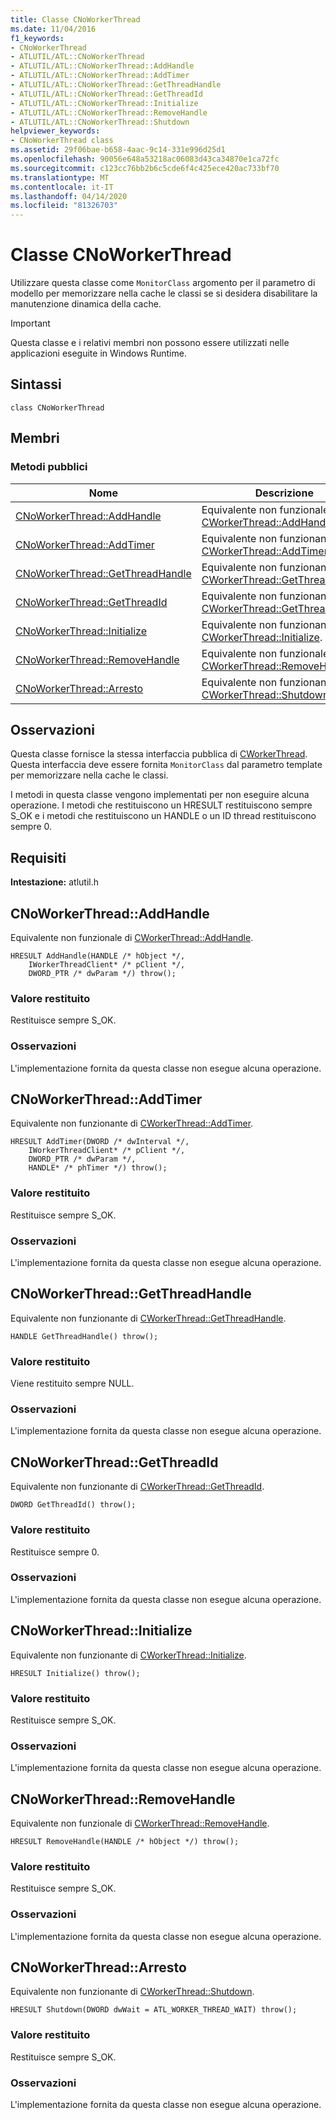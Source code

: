 ```yaml
---
title: Classe CNoWorkerThread
ms.date: 11/04/2016
f1_keywords:
- CNoWorkerThread
- ATLUTIL/ATL::CNoWorkerThread
- ATLUTIL/ATL::CNoWorkerThread::AddHandle
- ATLUTIL/ATL::CNoWorkerThread::AddTimer
- ATLUTIL/ATL::CNoWorkerThread::GetThreadHandle
- ATLUTIL/ATL::CNoWorkerThread::GetThreadId
- ATLUTIL/ATL::CNoWorkerThread::Initialize
- ATLUTIL/ATL::CNoWorkerThread::RemoveHandle
- ATLUTIL/ATL::CNoWorkerThread::Shutdown
helpviewer_keywords:
- CNoWorkerThread class
ms.assetid: 29f06bae-b658-4aac-9c14-331e996d25d1
ms.openlocfilehash: 90056e648a53218ac06083d43ca34870e1ca72fc
ms.sourcegitcommit: c123cc76bb2b6c5cde6f4c425ece420ac733bf70
ms.translationtype: MT
ms.contentlocale: it-IT
ms.lasthandoff: 04/14/2020
ms.locfileid: "81326703"
---
```

# <a name="cnoworkerthread-class"></a>Classe CNoWorkerThread

Utilizzare questa classe come `MonitorClass` argomento per il parametro di modello per memorizzare nella cache le classi se si desidera disabilitare la manutenzione dinamica della cache.

> [!IMPORTANT]
> Questa classe e i relativi membri non possono essere utilizzati nelle applicazioni eseguite in Windows Runtime.

## <a name="syntax"></a>Sintassi

```
class CNoWorkerThread
```

## <a name="members"></a>Membri

### <a name="public-methods"></a>Metodi pubblici

|Nome|Descrizione|
|----------|-----------------|
|[CNoWorkerThread::AddHandle](#addhandle)|Equivalente non funzionale di [CWorkerThread::AddHandle](../../atl/reference/cworkerthread-class.md#addhandle).|
|[CNoWorkerThread::AddTimer](#addtimer)|Equivalente non funzionante di [CWorkerThread::AddTimer](../../atl/reference/cworkerthread-class.md#addtimer).|
|[CNoWorkerThread::GetThreadHandle](#getthreadhandle)|Equivalente non funzionante di [CWorkerThread::GetThreadHandle](../../atl/reference/cworkerthread-class.md#getthreadhandle).|
|[CNoWorkerThread::GetThreadId](#getthreadid)|Equivalente non funzionante di [CWorkerThread::GetThreadId](../../atl/reference/cworkerthread-class.md#getthreadid).|
|[CNoWorkerThread::Initialize](#initialize)|Equivalente non funzionante di [CWorkerThread::Initialize](../../atl/reference/cworkerthread-class.md#initialize).|
|[CNoWorkerThread::RemoveHandle](#removehandle)|Equivalente non funzionale di [CWorkerThread::RemoveHandle](../../atl/reference/cworkerthread-class.md#removehandle).|
|[CNoWorkerThread::Arresto](#shutdown)|Equivalente non funzionante di [CWorkerThread::Shutdown](../../atl/reference/cworkerthread-class.md#shutdown).|

## <a name="remarks"></a>Osservazioni

Questa classe fornisce la stessa interfaccia pubblica di [CWorkerThread](../../atl/reference/cworkerthread-class.md). Questa interfaccia deve essere fornita `MonitorClass` dal parametro template per memorizzare nella cache le classi.

I metodi in questa classe vengono implementati per non eseguire alcuna operazione. I metodi che restituiscono un HRESULT restituiscono sempre S_OK e i metodi che restituiscono un HANDLE o un ID thread restituiscono sempre 0.

## <a name="requirements"></a>Requisiti

**Intestazione:** atlutil.h

## <a name="cnoworkerthreadaddhandle"></a><a name="addhandle"></a>CNoWorkerThread::AddHandle

Equivalente non funzionale di [CWorkerThread::AddHandle](../../atl/reference/cworkerthread-class.md#addhandle).

```
HRESULT AddHandle(HANDLE /* hObject */,
    IWorkerThreadClient* /* pClient */,
    DWORD_PTR /* dwParam */) throw();
```

### <a name="return-value"></a>Valore restituito

Restituisce sempre S_OK.

### <a name="remarks"></a>Osservazioni

L'implementazione fornita da questa classe non esegue alcuna operazione.

## <a name="cnoworkerthreadaddtimer"></a><a name="addtimer"></a>CNoWorkerThread::AddTimer

Equivalente non funzionante di [CWorkerThread::AddTimer](../../atl/reference/cworkerthread-class.md#addtimer).

```
HRESULT AddTimer(DWORD /* dwInterval */,
    IWorkerThreadClient* /* pClient */,
    DWORD_PTR /* dwParam */,
    HANDLE* /* phTimer */) throw();
```

### <a name="return-value"></a>Valore restituito

Restituisce sempre S_OK.

### <a name="remarks"></a>Osservazioni

L'implementazione fornita da questa classe non esegue alcuna operazione.

## <a name="cnoworkerthreadgetthreadhandle"></a><a name="getthreadhandle"></a>CNoWorkerThread::GetThreadHandle

Equivalente non funzionante di [CWorkerThread::GetThreadHandle](../../atl/reference/cworkerthread-class.md#getthreadhandle).

```
HANDLE GetThreadHandle() throw();
```

### <a name="return-value"></a>Valore restituito

Viene restituito sempre NULL.

### <a name="remarks"></a>Osservazioni

L'implementazione fornita da questa classe non esegue alcuna operazione.

## <a name="cnoworkerthreadgetthreadid"></a><a name="getthreadid"></a>CNoWorkerThread::GetThreadId

Equivalente non funzionante di [CWorkerThread::GetThreadId](../../atl/reference/cworkerthread-class.md#getthreadid).

```
DWORD GetThreadId() throw();
```

### <a name="return-value"></a>Valore restituito

Restituisce sempre 0.

### <a name="remarks"></a>Osservazioni

L'implementazione fornita da questa classe non esegue alcuna operazione.

## <a name="cnoworkerthreadinitialize"></a><a name="initialize"></a>CNoWorkerThread::Initialize

Equivalente non funzionante di [CWorkerThread::Initialize](../../atl/reference/cworkerthread-class.md#initialize).

```
HRESULT Initialize() throw();
```

### <a name="return-value"></a>Valore restituito

Restituisce sempre S_OK.

### <a name="remarks"></a>Osservazioni

L'implementazione fornita da questa classe non esegue alcuna operazione.

## <a name="cnoworkerthreadremovehandle"></a><a name="removehandle"></a>CNoWorkerThread::RemoveHandle

Equivalente non funzionale di [CWorkerThread::RemoveHandle](../../atl/reference/cworkerthread-class.md#removehandle).

```
HRESULT RemoveHandle(HANDLE /* hObject */) throw();
```

### <a name="return-value"></a>Valore restituito

Restituisce sempre S_OK.

### <a name="remarks"></a>Osservazioni

L'implementazione fornita da questa classe non esegue alcuna operazione.

## <a name="cnoworkerthreadshutdown"></a><a name="shutdown"></a>CNoWorkerThread::Arresto

Equivalente non funzionante di [CWorkerThread::Shutdown](../../atl/reference/cworkerthread-class.md#shutdown).

```
HRESULT Shutdown(DWORD dwWait = ATL_WORKER_THREAD_WAIT) throw();
```

### <a name="return-value"></a>Valore restituito

Restituisce sempre S_OK.

### <a name="remarks"></a>Osservazioni

L'implementazione fornita da questa classe non esegue alcuna operazione.
